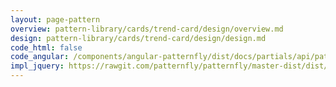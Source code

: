 ```yaml
---
layout: page-pattern
overview: pattern-library/cards/trend-card/design/overview.md
design: pattern-library/cards/trend-card/design/design.md
code_html: false
code_angular: /components/angular-patternfly/dist/docs/partials/api/patternfly.card.directive.pfCard - Trends.html
impl_jquery: https://rawgit.com/patternfly/patternfly/master-dist/dist/tests/cards.html
---
```

